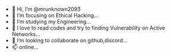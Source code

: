 - 👋 Hi, I’m @mrunknown2093
- 👀 I’m focusing on Ethical Hacking...
- 🌱 I’m studying my Engineering...
- 👀 I love to read codes and try to finding Vulnerability on Active Networks...    
- 💞️ I’m looking to collaborate on github,discord...
- 📫 online...

<!---
mrunknown2093/mrunknown2093 is a ✨ special ✨ repository because its `README.md` (this file) appears on your GitHub profile.
You can click the Preview link to take a look at your changes.
--->
